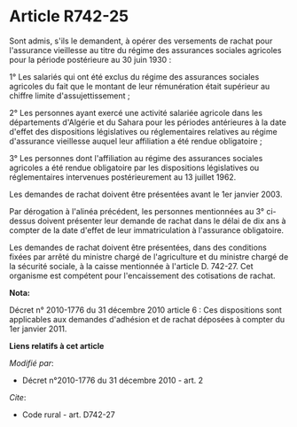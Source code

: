 # Article R742-25

Sont admis, s'ils le demandent, à opérer des versements de rachat pour l'assurance vieillesse au titre du régime des
assurances sociales agricoles pour la période postérieure au 30 juin 1930 : 

1° Les salariés qui ont été exclus du régime des assurances sociales agricoles du fait que le montant de leur rémunération
était supérieur au chiffre limite d'assujettissement ; 

2° Les personnes ayant exercé une activité salariée agricole dans les départements d'Algérie et du Sahara pour les périodes
antérieures à la date d'effet des dispositions législatives ou réglementaires relatives au régime d'assurance vieillesse
auquel leur affiliation a été rendue obligatoire ; 

3° Les personnes dont l'affiliation au régime des assurances sociales agricoles a été rendue obligatoire par les dispositions
législatives ou réglementaires intervenues postérieurement au 13 juillet 1962. 

Les demandes de rachat doivent être présentées avant le 1er janvier 2003. 

Par dérogation à l'alinéa précédent, les personnes mentionnées au 3° ci-dessus doivent présenter leur demande de rachat dans
le délai de dix ans à compter de la date d'effet de leur immatriculation à l'assurance obligatoire.

Les demandes de rachat doivent être présentées, dans des conditions fixées par arrêté du ministre chargé de l'agriculture et
du ministre chargé de la sécurité sociale, à la caisse mentionnée à l'article D. 742-27. Cet organisme est compétent pour
l'encaissement des cotisations de rachat.

**Nota:**

Décret n° 2010-1776 du 31 décembre 2010 article 6 : Ces dispositions sont applicables aux demandes d'adhésion et de rachat
déposées à compter du 1er janvier 2011.

**Liens relatifs à cet article**

_Modifié par_:

  - Décret n°2010-1776 du 31 décembre 2010 - art. 2

_Cite_:

  - Code rural - art. D742-27
